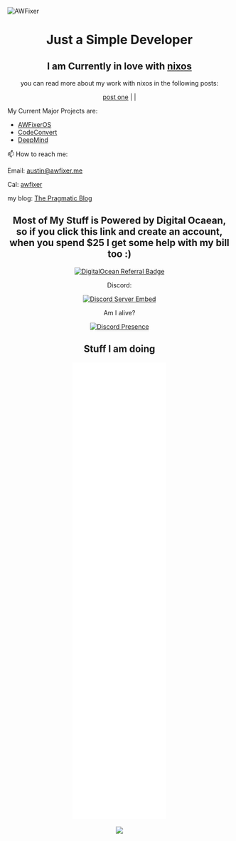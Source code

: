 ![AWFixer](https://images-wixmp-ed30a86b8c4ca887773594c2.wixmp.com/f/c83c004e-1370-4756-88e5-4071de797088/dgdq8br-09cc7ad6-a021-47a5-b0e0-917b12b0f7a7.gif?token=eyJ0eXAiOiJKV1QiLCJhbGciOiJIUzI1NiJ9.eyJzdWIiOiJ1cm46YXBwOjdlMGQxODg5ODIyNjQzNzNhNWYwZDQxNWVhMGQyNmUwIiwiaXNzIjoidXJuOmFwcDo3ZTBkMTg4OTgyMjY0MzczYTVmMGQ0MTVlYTBkMjZlMCIsIm9iaiI6W1t7InBhdGgiOiJcL2ZcL2M4M2MwMDRlLTEzNzAtNDc1Ni04OGU1LTQwNzFkZTc5NzA4OFwvZGdkcThici0wOWNjN2FkNi1hMDIxLTQ3YTUtYjBlMC05MTdiMTJiMGY3YTcuZ2lmIn1dXSwiYXVkIjpbInVybjpzZXJ2aWNlOmZpbGUuZG93bmxvYWQiXX0.tqRMtE-b2QiI2nnefNxSDMJvZCcYqFmq2ccg_Xfzqb8)

<div align="center">

<h1>Just a Simple Developer</h1>

<h2>I am Currently in love with <a href="https://nixos.org/?ref=awfixer">nixos</a></h2>

you can read more about my work with nixos in the following posts:

[post one](post) | []() | []()

</div>

My Current Major Projects are:
- [AWFixerOS](https://awfixeros.site?ref=austinreadme)
- [CodeConvert](https://github.com/awfixer-org/codeconvert)
- [DeepMind](https://github.com/awi-deepmind)

 📫 How to reach me:

  Email: [austin@awfixer.me](mailto:austin@awfixer.me)

  Cal: [awfixer](https://cal.com/awfixer)

  my blog: [The Pragmatic Blog](https://awfixer.blog?ref=austinsreadme)

<div align="center">

<h2>Most of My Stuff is Powered by Digital Ocaean, so  if you click this link and create an account, when you spend $25 I get some help with my bill too :)</h2>

[![DigitalOcean Referral Badge](https://web-platforms.sfo2.cdn.digitaloceanspaces.com/WWW/Badge%201.svg)](https://www.digitalocean.com/?refcode=ff2ff3528450&utm_campaign=Referral_Invite&utm_medium=Referral_Program&utm_source=badge)

  Discord:

  [![Discord Server Embed](https://invidget.switchblade.xyz/awfixer)](https://awfixer.link/discord)

  Am I alive?

  [![Discord Presence](https://lanyard-profile-readme.vercel.app/api/940285292944961537?hideDiscrim=true)](https://discord.com/users/940285292944961537)

<h2>Stuff I am doing</h2>

![Alt](https://raw.githubusercontent.com/awfixer/awfixer/280a928fc8cbccf887047417aaf9fbcd873b7430/github-metrics.svg)

![](https://komarev.com/ghpvc/?username=awfixer)

</div>
